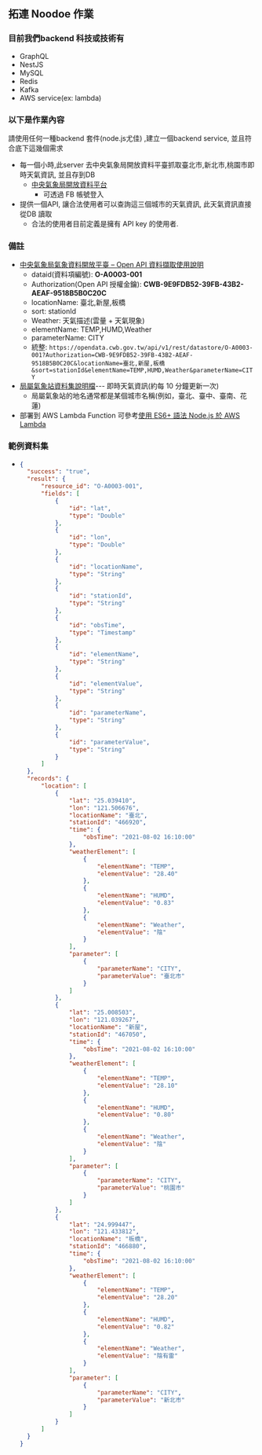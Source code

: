 拓連 Noodoe 作業
---

### 目前我們backend 科技或技術有
- GraphQL
- NestJS
- MySQL
- Redis
- Kafka
- AWS service(ex: lambda)

### 以下是作業內容
請使用任何一種backend 套件(node.js尤佳) ,建立一個backend service, 並且符合底下這幾個需求
- 每一個小時,此server 去中央氣象局開放資料平臺抓取臺北市,新北市,桃園市即時天氣資訊, 並且存到DB
  + [中央氣象局開放資料平台](https://opendata.cwb.gov.tw/index)
    * 可透過 FB 帳號登入
- 提供一個API, 讓合法使用者可以查詢這三個城市的天氣資訊, 此天氣資訊直接從DB 讀取
  + 合法的使用者目前定義是擁有 API key 的使用者.

### 備註
- [中央氣象局氣象資料開放平臺 – Open API 資料擷取使用說明](https://opendata.cwb.gov.tw/opendatadoc/CWB_Opendata_API_V1.2.pdf)
  + dataid(資料項編號): **O-A0003-001**
  + Authorization(Open API 授權金鑰): **CWB-9E9FDB52-39FB-43B2-AEAF-9518B5B0C20C**
  + locationName: 臺北,新屋,板橋
  + sort: stationId
  + Weather: 天氣描述(雲量 + 天氣現象)
  + elementName: TEMP,HUMD,Weather
  + parameterName: CITY
  + 統整: `https://opendata.cwb.gov.tw/api/v1/rest/datastore/O-A0003-001?Authorization=CWB-9E9FDB52-39FB-43B2-AEAF-9518B5B0C20C&locationName=臺北,新屋,板橋&sort=stationId&elementName=TEMP,HUMD,Weather&parameterName=CITY`
- [局屬氣象站資料集說明檔](https://opendata.cwb.gov.tw/opendatadoc/DIV2/A0003-001.pdf)--- 即時天氣資訊(約每 10 分鐘更新一次)
  + 局屬氣象站的地名通常都是某個城市名稱(例如，臺北、臺中、臺南、花蓮)
- 部署到 AWS Lambda Function 可參考[使用 ES6+ 語法 Node.js 於 AWS Lambda](https://www.coryma.me/2019/06/19/%E4%BD%BF%E7%94%A8-es6-%E8%AA%9E%E6%B3%95-node-js-%E6%96%BC-aws-lambda/)

### 範例資料集
- ```json
  {
    "success": "true",
    "result": {
        "resource_id": "O-A0003-001",
        "fields": [
            {
                "id": "lat",
                "type": "Double"
            },
            {
                "id": "lon",
                "type": "Double"
            },
            {
                "id": "locationName",
                "type": "String"
            },
            {
                "id": "stationId",
                "type": "String"
            },
            {
                "id": "obsTime",
                "type": "Timestamp"
            },
            {
                "id": "elementName",
                "type": "String"
            },
            {
                "id": "elementValue",
                "type": "String"
            },
            {
                "id": "parameterName",
                "type": "String"
            },
            {
                "id": "parameterValue",
                "type": "String"
            }
        ]
    },
    "records": {
        "location": [
            {
                "lat": "25.039410",
                "lon": "121.506676",
                "locationName": "臺北",
                "stationId": "466920",
                "time": {
                    "obsTime": "2021-08-02 16:10:00"
                },
                "weatherElement": [
                    {
                        "elementName": "TEMP",
                        "elementValue": "28.40"
                    },
                    {
                        "elementName": "HUMD",
                        "elementValue": "0.83"
                    },
                    {
                        "elementName": "Weather",
                        "elementValue": "陰"
                    }
                ],
                "parameter": [
                    {
                        "parameterName": "CITY",
                        "parameterValue": "臺北市"
                    }
                ]
            },
            {
                "lat": "25.008503",
                "lon": "121.039267",
                "locationName": "新屋",
                "stationId": "467050",
                "time": {
                    "obsTime": "2021-08-02 16:10:00"
                },
                "weatherElement": [
                    {
                        "elementName": "TEMP",
                        "elementValue": "28.10"
                    },
                    {
                        "elementName": "HUMD",
                        "elementValue": "0.80"
                    },
                    {
                        "elementName": "Weather",
                        "elementValue": "陰"
                    }
                ],
                "parameter": [
                    {
                        "parameterName": "CITY",
                        "parameterValue": "桃園市"
                    }
                ]
            },
            {
                "lat": "24.999447",
                "lon": "121.433812",
                "locationName": "板橋",
                "stationId": "466880",
                "time": {
                    "obsTime": "2021-08-02 16:10:00"
                },
                "weatherElement": [
                    {
                        "elementName": "TEMP",
                        "elementValue": "28.20"
                    },
                    {
                        "elementName": "HUMD",
                        "elementValue": "0.82"
                    },
                    {
                        "elementName": "Weather",
                        "elementValue": "陰有雷"
                    }
                ],
                "parameter": [
                    {
                        "parameterName": "CITY",
                        "parameterValue": "新北市"
                    }
                ]
            }
        ]
    }
  }
  ```